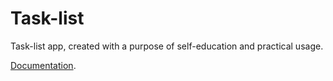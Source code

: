 # Task-list

Task-list app, created with a purpose of self-education and practical usage.

[Documentation](docs/index.md).
